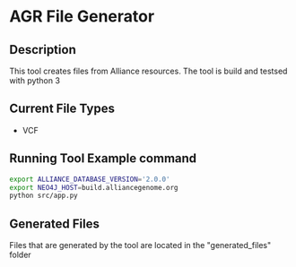 # AGR File Generator

## Description

This tool creates files from Alliance resources. The tool is build and testsed with python 3

## Current File Types

- VCF


## Running Tool Example command

```bash
export ALLIANCE_DATABASE_VERSION='2.0.0'
export NEO4J_HOST=build.alliancegenome.org
python src/app.py 
```

## Generated Files

Files that are generated by the tool are located in the "generated\_files" folder
